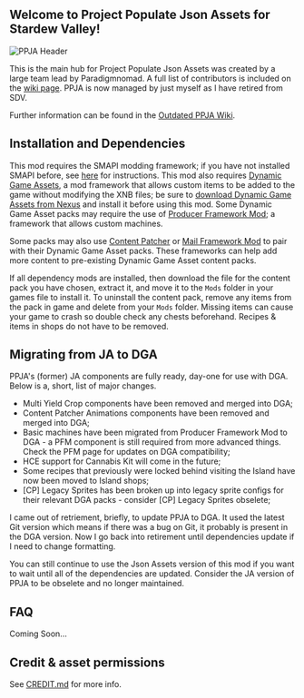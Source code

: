 ## Welcome to Project Populate Json Assets for Stardew Valley!

![PPJA Header](https://i.imgur.com/HHpqNMs.png)

This is the main hub for Project Populate Json Assets was created by a large team lead by Paradigmnomad. A full list of contributors is included on the [wiki page](https://github.com/paradigmnomad/PPJA/wiki/Artist-Credits). PPJA is now managed by just myself as I have retired from SDV.

Further information can be found in the [Outdated PPJA Wiki](https://github.com/paradigmnomad/PPJA/wiki).

## Installation and Dependencies

This mod requires the SMAPI modding framework; if you have not installed SMAPI before, see [here](https://stardewvalleywiki.com/Modding:Player_Guide/Getting_Started#Getting_started) for instructions. This mod also requires [Dynamic Game Assets](https://www.nexusmods.com/stardewvalley/mods/9365), a mod framework that allows custom items to be added to the game without modifying the XNB files; be sure to [download Dynamic Game Assets from Nexus](https://www.nexusmods.com/stardewvalley/mods/9365) and install it before using this mod. Some Dynamic Game Asset packs may require the use of [Producer Framework Mod](https://www.nexusmods.com/stardewvalley/mods/4970); a framework that allows custom machines.

Some packs may also use [Content Patcher](https://www.nexusmods.com/stardewvalley/mods/1915) or [Mail Framework Mod](https://www.nexusmods.com/stardewvalley/mods/1536) to pair with their Dynamic Game Asset packs. These frameworks can help add more content to pre-existing Dynamic Game Asset content packs.

If all dependency mods are installed, then download the file for the content pack you have chosen, extract it, and move it to the `Mods` folder in your games file to install it. To uninstall the content pack, remove any items from the pack in game and delete from your `Mods` folder. Missing items can cause your game to crash so double check any chests beforehand. Recipes & items in shops do not have to be removed.

## Migrating from JA to DGA

PPJA's (former) JA components are fully ready, day-one for use with DGA. Below is a, short, list of major changes.

* Multi Yield Crop components have been removed and merged into DGA;
* Content Patcher Animations components have been removed and merged into DGA;
* Basic machines have been migrated from Producer Framework Mod to DGA - a PFM component is still required from more advanced things. Check the PFM page for updates on DGA compatibility;
* HCE support for Cannabis Kit will come in the future;
* Some recipes that previously were locked behind visiting the Island have now been moved to Island shops;
* [CP] Legacy Sprites has been broken up into legacy sprite configs for their relevant DGA packs - consider [CP] Legacy Sprites obselete;

I came out of retriement, briefly, to update PPJA to DGA. It used the latest Git version which means if there was a bug on Git, it probably is present in the DGA version. Now I go back into retirement until dependencies update if I need to change formatting.

You can still continue to use the Json Assets version of this mod if you want to wait until all of the dependencies are updated. Consider the JA version of PPJA to be obselete and no longer maintained. 

## FAQ

Coming Soon...

## Credit & asset permissions
See [CREDIT.md](CREDIT.md) for more info.

